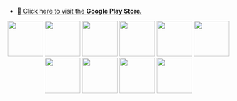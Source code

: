 - [📱 Click here to visit the **Google Play Store**.](https://play.google.com/store/apps/developer?id=Gaccho)

<p align="center">
<a href="https://github.com/Kasugaccho/DungeonTemplateLibrary"><img src="https://raw.githubusercontent.com/Kasugaccho/Kasugaccho/master/Picture/rpg.gif" width="80px"></a> <a href="https://github.com/Kasugaccho/DungeonTemplateLibrary"><img src="https://raw.githubusercontent.com/Kasugaccho/Kasugaccho/master/Picture/rl.gif" width="80px"></a> <a href="https://github.com/Kasugaccho/DungeonTemplateLibrary"><img src="https://raw.githubusercontent.com/Kasugaccho/Kasugaccho/master/Picture/psi.gif" width="80px"></a> <a href="https://github.com/Kasugaccho/DungeonTemplateLibrary"><img src="https://raw.githubusercontent.com/Kasugaccho/Kasugaccho/master/Picture/reversi.gif" width="80px"></a> <a href="https://github.com/Kasugaccho/DungeonTemplateLibrary"><img src="https://raw.githubusercontent.com/Kasugaccho/Kasugaccho/master/Picture/dsai.gif" width="80px"></a> <a href="https://github.com/Kasugaccho/DungeonTemplateLibrary"><img src="https://raw.githubusercontent.com/Kasugaccho/Kasugaccho/master/Picture/cloud.gif" width="80px"></a> <a href="https://github.com/Kasugaccho/DungeonTemplateLibrary"><img src="https://raw.githubusercontent.com/Kasugaccho/Kasugaccho/master/Picture/voronoi.gif" width="80px"></a> <a href="https://github.com/Kasugaccho/DungeonTemplateLibrary"><img src="https://raw.githubusercontent.com/Kasugaccho/Kasugaccho/master/Picture/country.gif" width="80px"></a> <a href="https://github.com/Kasugaccho/DungeonTemplateLibrary"><img src="https://raw.githubusercontent.com/Kasugaccho/Kasugaccho/master/Picture/md.gif" width="80px"></a> <a href="https://github.com/Kasugaccho/DungeonTemplateLibrary"><img src="https://raw.githubusercontent.com/Kasugaccho/Kasugaccho/master/Picture/pim.gif" width="80px"></a>
</p>
 
<!--
**Kasugaccho/Kasugaccho** is a ✨ _special_ ✨ repository because its `README.md` (this file) appears on your GitHub profile.

Here are some ideas to get you started:

- 🔭 I’m currently working on ...
- 🌱 I’m currently learning ...
- 👯 I’m looking to collaborate on ...
- 🤔 I’m looking for help with ...
- 💬 Ask me about ...
- 📫 How to reach me: ...
- 😄 Pronouns: ...
- ⚡ Fun fact: ...
### Hi there 👋
-->
